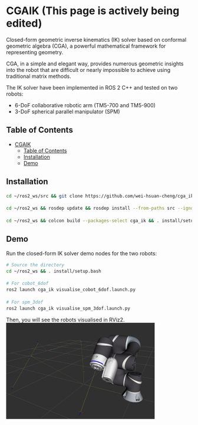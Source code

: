 # CGAIK (This page is actively being edited)

Closed-form geometric inverse kinematics (IK) solver based on conformal geometric algebra (CGA), a powerful mathematical framework for representing geometry. 

CGA, in a simple and elegant way, provides numerous geometric insights into the robot that are difficult or nearly impossible to achieve using traditional matrix methods. 

The IK solver have been implemented in ROS 2 C++ and tested on two robots:
- 6-DoF collaborative robotic arm (TM5-700 and TM5-900)
- 3-DoF spherical parallel manipulator (SPM)


## Table of Contents

- [CGAIK](#cga-ik)
    - [Table of Contents](#table-of-contents)
    - [Installation](#installation)
    - [Demo](#demo)

## Installation

```bash
cd ~/ros2_ws/src && git clone https://github.com/wei-hsuan-cheng/cga_ik.git

cd ~/ros2_ws && rosdep update && rosdep install --from-paths src --ignore-src -r -y

cd ~/ros2_ws && colcon build --packages-select cga_ik && . install/setup.bash
```

## Demo

Run the closed-form IK solver demo nodes for the two robots:
```bash
# Source the directory
cd ~/ros2_ws && . install/setup.bash

# For cobot_6dof
ros2 launch cga_ik visualise_cobot_6dof.launch.py

# For spm_3dof
ros2 launch cga_ik visualise_spm_3dof.launch.py
```

Then, you will see the robots visualised in RViz2.
<img src="/images/cobot_6dof_rviz.png" width="80%">


